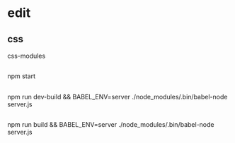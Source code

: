 # edit

## css
css-modules

## 
npm start

## 
npm run dev-build && BABEL_ENV=server ./node_modules/.bin/babel-node server.js

## 
npm run build && BABEL_ENV=server ./node_modules/.bin/babel-node server.js

